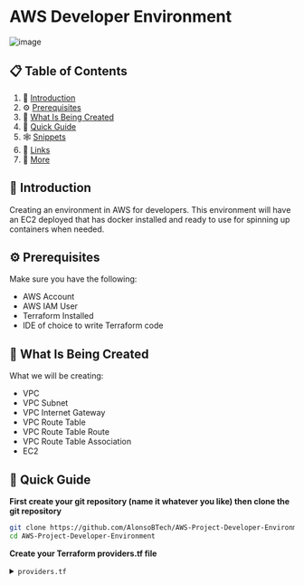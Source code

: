 # AWS Developer Environment
![image](https://github.com/AlonsoBTech/AWS-Project-Developer-Environment/assets/160416175/5b246a3a-34c5-476b-9bc2-531fdefa196d)

## 📋 <a name="table">Table of Contents</a>

1. 🤖 [Introduction](#introduction)
2. ⚙️ [Prerequisites](#prerequisites)
3. 🔋 [What Is Being Created](#what-is-being-created)
4. 🤸 [Quick Guide](#quick-guide)
5. 🕸️ [Snippets](#snippets)
6. 🔗 [Links](#links)
7. 🚀 [More](#more)


## <a name="introduction">🤖 Introduction</a>

Creating an environment in AWS for developers. This environment will have an EC2 deployed that has docker installed
and ready to use for spinning up containers when needed.

## <a name="prerequisites">⚙️ Prerequisites</a>

Make sure you have the following:

- AWS Account
- AWS IAM User
- Terraform Installed
- IDE of choice to write Terraform code

## <a name="what-is-being-created">🔋 What Is Being Created</a>

What we will be creating:

- VPC
- VPC Subnet
- VPC Internet Gateway
- VPC Route Table
- VPC Route Table Route
- VPC Route Table Association
- EC2

## <a name="quick-guide">🤸 Quick Guide</a>

**First create your git repository (name it whatever you like) then clone the git repository**

```bash
git clone https://github.com/AlonsoBTech/AWS-Project-Developer-Environment.git
cd AWS-Project-Developer-Environment
```

**Create your Terraform providers.tf file**

</details>

<details>
<summary><code>providers.tf</code></summary>

```bash
terraform {
  required_providers {
    aws = {
      source  = "hashicorp/aws"
      version = "~> 5.40.0"
    }
  }
}

provider "aws" {
  region  = "ca-central-1"
}
```


